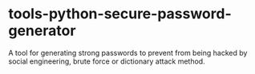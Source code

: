 # tools-python-secure-password-generator
 A tool for generating strong passwords to prevent from being hacked by social engineering, brute force or dictionary attack method.
